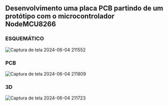 ## Desenvolvimento uma placa PCB partindo de um protótipo com o microcontrolador NodeMCU8266

### ESQUEMÁTICO

![Captura de tela 2024-06-04 211552](https://github.com/natifss/SISTEMAS-EMBARCADOS-RTOS/assets/119085630/f3ddbfbe-e025-4ca1-8df9-d396948cc4b8)


### PCB

![Captura de tela 2024-06-04 211809](https://github.com/natifss/SISTEMAS-EMBARCADOS-RTOS/assets/119085630/84be9f22-604e-4137-83ac-1d7ff8ad668c)


### 3D

![Captura de tela 2024-06-04 211723](https://github.com/natifss/SISTEMAS-EMBARCADOS-RTOS/assets/119085630/dfa7c4f1-d58d-415d-9be1-24762547a34e)
